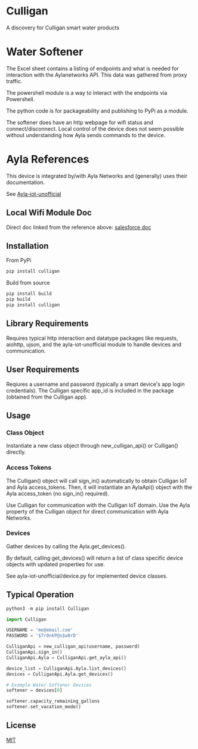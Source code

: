 # Culligan
A discovery for Culligan smart water products

# Water Softener
The Excel sheet contains a listing of endpoints and what is needed for interaction with the Aylanetworks API. This data was gathered from proxy traffic. 

The powershell module is a way to interact with the endpoints via Powershell.

The python code is for packageability and publishing to PyPi as a module.

The softener does have an http webpage for wifi status and connect/disconnect. 
Local control of the device does not seem possible without understanding how Ayla sends commands to the device.

# Ayla References
This device is integrated by/with Ayla Networks and (generally) uses their documentation. 

See [Ayla-iot-unofficial](https://github.com/rewardone/ayla-iot-unofficial)

## Local Wifi Module Doc
Direct doc linked from the reference above: [salesforce doc](https://ayla.my.salesforce.com/sfc/p/#F00000005wvT/a/2A000000ZKSc/k2aXubMGof8Gooqm.nGLRqd.vyluxZLK9Qwe9xWUphQ)


## Installation
From PyPi
```bash
pip install culligan
```

Build from source
```bash
pip install build
pip build
pip install culligan
```

## Library Requirements
Requires typical http interaction and datatype packages like requests, aiohttp, ujson, and the ayla-iot-unofficial module to handle devices and communication.

## User Requirements
Reqiures a username and password (typically a smart device's app login credentials).
The Culligan specific app_id is included in the package (obtained from the Culligan app).

## Usage
### Class Object
Instantiate a new class object through new_culligan_api() or Culligan() directly.


### Access Tokens
The Culligan() object will call sign_in() automatically to obtain Culligan IoT and Ayla access_tokens. 
Then, it will instantiate an AylaApi() object with the Ayla access_token (no sign_in() required). 

Use Culligan for communication with the Culligan IoT domain.
Use the Ayla property of the Culligan object for direct communication with Ayla Networks.

### Devices
Gather devices by calling the Ayla.get_devices().

By default, calling get_devices() will return a list of class specific device objects with updated properties for use.

See ayla-iot-unofficial/device.py for implemented device classes.

## Typical Operation
```python
python3 -m pip install Culligan
```

```python
import Culligan

USERNAME = 'me@email.com'
PASSWORD = '$7r0nkP@s$w0rD'

CulliganApi = new_culligan_api(username, password)
CulliganApi.sign_in()
CulliganApi.Ayla = CulliganApi.get_ayla_api()

device_list = CulliganApi.Ayla.list_devices()
devices = CulliganApi.Ayla.get_devices()

# Example Water Softener Devices
softener = devices[0]

softener.capacity_remaining_gallons
softener.set_vacation_mode()
```

## License
[MIT](https://choosealicense.com/licenses/mit/)
